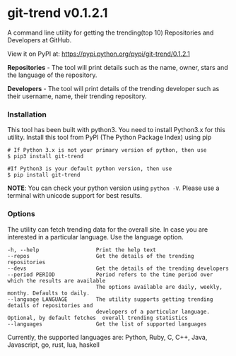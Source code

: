 # git-trend v0.1.2.1
A command line utility for getting the trending(top 10) Repositories and Developers at GitHub.

View it on PyPI at: https://pypi.python.org/pypi/git-trend/0.1.2.1 

**Repositories** - The tool will print details such as the  name, owner, stars and the language of the repository.

**Developers** - The tool will print details of the trending developer such as their username, name, their trending repository.

### Installation
This tool has been built with python3. You need to install Python3.x for this utility.
Install this tool from PyPI (The Python Package Index) using pip
```shell
# If Python 3.x is not your primary version of python, then use
$ pip3 install git-trend 

#If Python3 is your default python version, then use
$ pip install git-trend
```
**NOTE**:   You can check your python version using `python -V`. Please use a terminal with unicode support for best results.

### Options
The utility can fetch trending data for the overall site. In case you are interested in a particular language. Use the language option.
```
-h, --help                  Print the help text
--repos                     Get the details of the trending repositories
--devs                      Get the details of the trending developers
--period PERIOD             Period refers to the time period over which the results are available
                            The options available are daily, weekly, monthy. Defaults to daily.
--language LANGUAGE         The utility supports getting trending details of repositories and 
                            developers of a particular language. Optional, by default fetches  overall trending statistics
--languages                 Get the list of supported languages
```

Currently, the supported languages are: Python, Ruby, C, C++, Java, Javascript, go, rust, lua, haskell